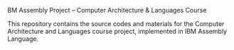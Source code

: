 BM Assembly Project – Computer Architecture & Languages Course

This repository contains the source codes and materials for the Computer Architecture and Languages course project, implemented in IBM Assembly Language.
